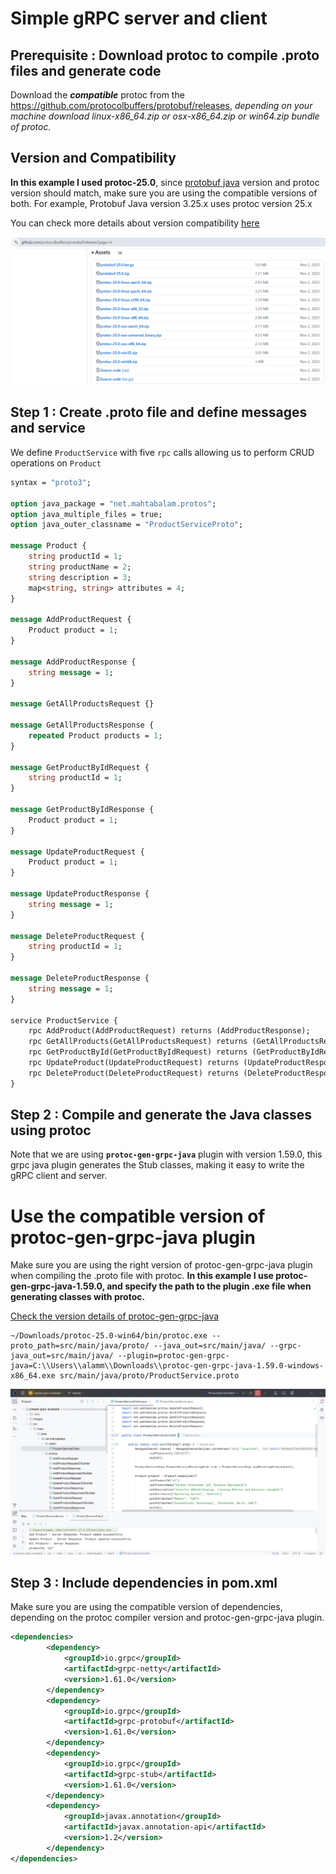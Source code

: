 # Simple gRPC server and client

## Prerequisite : Download protoc to compile .proto files and generate code
Download the **_compatible_** protoc from the https://github.com/protocolbuffers/protobuf/releases, _depending on your machine download linux-x86_64.zip or osx-x86_64.zip or win64.zip bundle of protoc._ 

## Version and Compatibility
**In this example I used protoc-25.0**, since [protobuf java](https://mvnrepository.com/artifact/com.google.protobuf/protobuf-java) version and protoc version should match, make sure you are using the compatible versions of both. For example, Protobuf Java version 3.25.x uses protoc version 25.x

You can check more details about version compatibility [here](https://protobuf.dev/support/version-support/#java) 

!["Protoc releases at Github"](images/github-protoc-releases.png?raw=true)

## Step 1 : Create .proto file and define messages and service

We define `ProductService`  with five `rpc` calls allowing us to perform CRUD operations on `Product` 

```proto
syntax = "proto3";

option java_package = "net.mahtabalam.protos";
option java_multiple_files = true;
option java_outer_classname = "ProductServiceProto";

message Product {
    string productId = 1;
    string productName = 2;
    string description = 3;
    map<string, string> attributes = 4;
}

message AddProductRequest {
    Product product = 1;
}

message AddProductResponse {
    string message = 1;
}

message GetAllProductsRequest {}

message GetAllProductsResponse {
    repeated Product products = 1;
}

message GetProductByIdRequest {
    string productId = 1;
}

message GetProductByIdResponse {
    Product product = 1;
}

message UpdateProductRequest {
    Product product = 1;
}

message UpdateProductResponse {
    string message = 1;
}

message DeleteProductRequest {
    string productId = 1;
}

message DeleteProductResponse {
    string message = 1;
}

service ProductService {
    rpc AddProduct(AddProductRequest) returns (AddProductResponse);
    rpc GetAllProducts(GetAllProductsRequest) returns (GetAllProductsResponse);
    rpc GetProductById(GetProductByIdRequest) returns (GetProductByIdResponse);
    rpc UpdateProduct(UpdateProductRequest) returns (UpdateProductResponse);
    rpc DeleteProduct(DeleteProductRequest) returns (DeleteProductResponse);
}
```

## Step 2 : Compile and generate the Java classes using protoc

Note that we are using **`protoc-gen-grpc-java`** plugin with version 1.59.0, this grpc java plugin generates the Stub classes, making it easy to write the gRPC client and server.


# Use the compatible version of protoc-gen-grpc-java plugin
Make sure you are using the right version of protoc-gen-grpc-java plugin when compiling the .proto file with protoc. **In this example I use protoc-gen-grpc-java-1.59.0, and specify the path to the plugin .exe file when generating classes with protoc.**

[Check the version details of protoc-gen-grpc-java](https://mvnrepository.com/artifact/io.grpc/protoc-gen-grpc-java)

```
~/Downloads/protoc-25.0-win64/bin/protoc.exe --proto_path=src/main/java/proto/ --java_out=src/main/java/ --grpc-java_out=src/main/java/ --plugin=protoc-gen-grpc-java=C:\\Users\\alamm\\Downloads\\protoc-gen-grpc-java-1.59.0-windows-x86_64.exe src/main/java/proto/ProductService.proto
```

!["simple-grpc-example Project"](images/project.png?raw=true)

## Step 3 : Include dependencies in pom.xml

Make sure you are using the compatible version of dependencies, depending on the protoc compiler version and protoc-gen-grpc-java plugin.

```xml
<dependencies>
        <dependency>
            <groupId>io.grpc</groupId>
            <artifactId>grpc-netty</artifactId>
            <version>1.61.0</version>
        </dependency>
        <dependency>
            <groupId>io.grpc</groupId>
            <artifactId>grpc-protobuf</artifactId>
            <version>1.61.0</version>
        </dependency>
        <dependency>
            <groupId>io.grpc</groupId>
            <artifactId>grpc-stub</artifactId>
            <version>1.61.0</version>
        </dependency>
        <dependency>
            <groupId>javax.annotation</groupId>
            <artifactId>javax.annotation-api</artifactId>
            <version>1.2</version>
        </dependency>
</dependencies>
```
